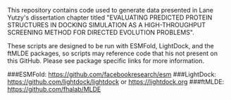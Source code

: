This repository contains code used to generate data presented in Lane Yutzy's dissertation chapter titled "EVALUATING PREDICTED PROTEIN STRUCTURES IN DOCKING SIMULATION AS A HIGH-THROUGHPUT SCREENING METHOD FOR DIRECTED EVOLUTION PROBLEMS".

These scripts are designed to be run with ESMFold, LightDock, and the ftMLDE packages, so scripts may reference code that his not present on this GitHub. Please see package specific links for more information.

###ESMFold: https://github.com/facebookresearch/esm
###LightDock: https://github.com/lightdock/lightdock or https://lightdock.org
###ftMLDE: https://github.com/fhalab/MLDE
